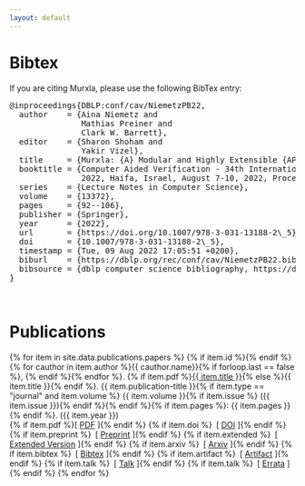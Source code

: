 ```yaml
---
layout: default
---
```


# Bibtex

If you are citing Murxla, please use the following BibTex entry:
<pre>
@inproceedings{DBLP:conf/cav/NiemetzPB22,
  author    = {Aina Niemetz and
               Mathias Preiner and
               Clark W. Barrett},
  editor    = {Sharon Shoham and
               Yakir Vizel},
  title     = {Murxla: {A} Modular and Highly Extensible {API} Fuzzer for {SMT} Solvers},
  booktitle = {Computer Aided Verification - 34th International Conference, {CAV}
               2022, Haifa, Israel, August 7-10, 2022, Proceedings, Part {II}},
  series    = {Lecture Notes in Computer Science},
  volume    = {13372},
  pages     = {92--106},
  publisher = {Springer},
  year      = {2022},
  url       = {https://doi.org/10.1007/978-3-031-13188-2\_5},
  doi       = {10.1007/978-3-031-13188-2\_5},
  timestamp = {Tue, 09 Aug 2022 17:05:51 +0200},
  biburl    = {https://dblp.org/rec/conf/cav/NiemetzPB22.bib},
  bibsource = {dblp computer science bibliography, https://dblp.org}
}
</pre>
<br/>

# Publications

{% for item in site.data.publications.papers %}
{% if item.id %}<a name="{{ item.id }}"></a>{% endif %}
{% for cauthor in item.author %}{{ cauthor.name}}{% if forloop.last == false %}, {% endif %}{% endfor %}.
{% if item.pdf %}<a href="{{ item.pdf | relative_url }}">{{ item.title }}</a>{% else %}{{ item.title }}{% endif %}.
{{ item.publication-title }}{% if item.type == "journal" and item.volume %} {{ item.volume }}{% if item.issue %} ({{ item.issue }}){% endif %}{% endif %}{% if item.pages %}: {{ item.pages }}{% endif %}. ({{ item.year }})<br />
<span class="gray">
{% if item.pdf %}[ <a class="orange" href="{{ item.pdf | relative_url }}">PDF</a> ]{% endif %} {% if item.doi %}&ensp;[ <a class="orange" href="http://dx.doi.org/{{ item.doi }}">DOI</a> ]{% endif %} {% if item.preprint %}&ensp;[ <a class="orange" href="{{ item.preprint | relative_url }}">Preprint</a> ]{% endif %} {% if item.extended %}&ensp;[ <a class="orange" href="{{ item.extended | relative_url }}">Extended Version</a> ]{% endif %} {% if item.arxiv %}&ensp;[ <a class="orange" href="{{ item.arxiv}}">Arxiv</a> ]{% endif %} {% if item.bibtex %}&ensp;[ <a class="orange" href="{{ item.bibtex | relative_url }}">Bibtex</a> ]{% endif %} {% if item.artifact %}&ensp;[ <a class="orange" href="{{ item.artifact }}">Artifact</a> ]{% endif %} {% if item.talk %}&ensp;[ <a class="orange" href="{{ item.talk }}">Talk</a> ]{% endif %} {% if item.talk %}&ensp;[ <a class="gray" href="{{ item.errata }}">Errata</a> ]{% endif %}
</span>
{% endfor %}
